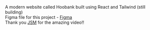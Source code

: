 A modern website called Hoobank built using React and Tailwind (still building)
<br>
Figma file for this project - [Figma](https://www.figma.com/file/bUGIPys15E78w9bs1l4tgS/HooBank?node-id=0%3A1)
<br>
Thank you [JSM](https://www.youtube.com/c/JavaScriptMastery) for the amazing video!!
